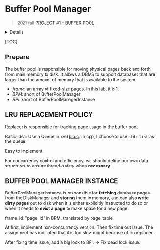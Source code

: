 # Buffer Pool Manager

> 2021 fall [PROJECT #1 - BUFFER POOL](https://15445.courses.cs.cmu.edu/fall2021/project1/)

<details>
Okay, I have to use a bash script to submit zip file for 2021 fall projects.
It is inconvenient, but works after all.
</details>

[TOC]

## Prepare

The buffer pool is responsible for moving physical pages back and forth from
main memory to disk. It allows a DBMS to support databases that are larger than
the amount of memory that is available to the system.

* *frame*: an array of fixed-size pages. In this lab, it is 1.
* *BPM*: short of BufferPoolManager
* *BPI*: short of BufferPoolManagerInstance

## LRU REPLACEMENT POLICY

Replacer is responsible for tracking page usage in the buffer pool.

Basic idea: Use a Queue in xv6 [bio.c](https://github.com/mit-pdos/xv6-riscv/blob/riscv/kernel/bio.c).
In cpp, I choose to use `std::list` as the queue.

Easy to implement.

For concurrency control and efficiency, we should define our own data structures
to ensure thread-safety when **necessary**.

## BUFFER POOL MANAGER INSTANCE

BufferPoolManagerInstance is responsible for **fetching** database pages from
the DiskManager and **storing** them in memory, and can also **write dirty
pages** out to disk when it is either explicitly instructed to do so or when it
needs to **evict a page** to make space for a new page

frame_id: "page_id" in BPM, translated by page_table

At first, implement non-concurrency version. Then fix time out issue.
The assignment has indicated that it is too slow might because of lru replacer.

After fixing time issue, add a big lock to BPI. => Fix dead lock issue.
